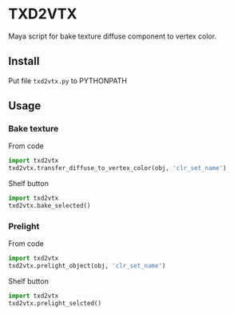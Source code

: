 # TXD2VTX

Maya script for bake texture diffuse component to vertex color.

## Install

Put file ``txd2vtx.py`` to PYTHONPATH

## Usage

### Bake texture

From code

```python
import txd2vtx
txd2vtx.transfer_diffuse_to_vertex_color(obj, 'clr_set_name')
```

Shelf button

```python
import txd2vtx
txd2vtx.bake_selected()
```

### Prelight

From code

```python
import txd2vtx
txd2vtx.prelight_object(obj, 'clr_set_name')
```

Shelf button

```python
import txd2vtx
txd2vtx.prelight_selcted()
```
